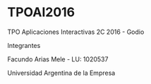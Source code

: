 # TPOAI2016

TPO Aplicaciones Interactivas 2C 2016 - Godio

Integrantes

Facundo Arias Mele - LU: 1020537

Universidad Argentina de la Empresa

